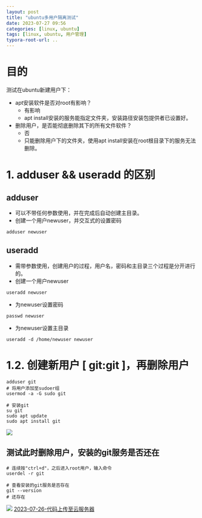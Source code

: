 ```yaml
---
layout: post
title: "ubuntu多用户隔离测试"
date: 2023-07-27 09:56
categories: [linux, ubuntu]
tags: [linux, ubuntu, 用户管理]
typora-root-url: ..
---
```


# 目的
测试在ubuntu新建用户下：
- apt安装软件是否对root有影响？
	- 有影响
	- apt install安装的服务能指定文件夹，安装路径安装包提供者已设置好。
- 删除用户，是否能彻底删除其下的所有文件软件？
	- 否
	- 只能删除用户下的文件夹，使用apt install安装在root根目录下的服务无法删除。


# 1. adduser && useradd 的区别
## adduser
- 可以不带任何参数使用，并在完成后自动创建主目录。
- 创建一个用户newuser，并交互式的设置密码
```shell
adduser newuser
```
## useradd
- 需带参数使用，创建用户的过程，用户名，密码和主目录三个过程是分开进行的。
- 创建一个用户newuser
```shell
useradd newuser
```
- 为newuser设置密码
```shell
passwd newuser
```
- 为newuser设置主目录
```shell
useradd -d /home/newuser newuser
```

# 1.2. 创建新用户 [ git:git ]，再删除用户
```shell
adduser git
# 将用户添加至sudoer组
usermod -a -G sudo git

# 安装git
su git
sudo apt update
sudo apt install git
```
![](/assets/images/2307/Pasted%20image%2020230727101828.png)
## 测试此时删除用户，安装的git服务是否还在
```shell
# 连续按"ctrl+d"，之后进入root用户，输入命令
userdel -r git

# 查看安装的git服务是否存在
git --version
# 还存在
```
![](/assets/images/2307/Pasted%20image%2020230727103937.png)
[2023-07-26-代码上传至云服务器](_posts/2023-07-26-代码上传至云服务器.md)